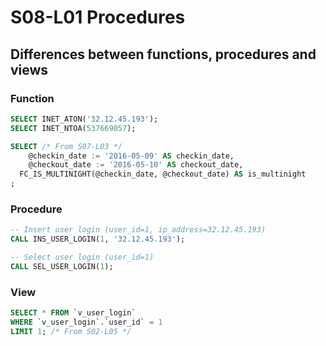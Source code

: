 # S08-L01 Procedures

## Differences between functions, procedures and views

### Function

```sql
SELECT INET_ATON('32.12.45.193');
SELECT INET_NTOA(537669057);

SELECT /* From S07-L03 */
	@checkin_date := '2016-05-09' AS checkin_date,
	@checkout_date := '2016-05-10' AS checkout_date,
  FC_IS_MULTINIGHT(@checkin_date, @checkout_date) AS is_multinight
;
```

### Procedure

```sql
-- Insert user login (user_id=1, ip_address=32.12.45.193)
CALL INS_USER_LOGIN(1, '32.12.45.193');

-- Select user login (user_id=1)
CALL SEL_USER_LOGIN(1);
```

### View

```sql
SELECT * FROM `v_user_login`
WHERE `v_user_login`.`user_id` = 1
LIMIT 1; /* From S02-L05 */
```

